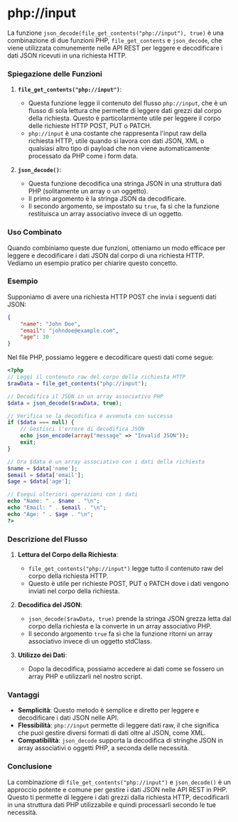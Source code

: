 # php://input

La funzione `json_decode(file_get_contents("php://input"), true)` è una combinazione di due funzioni PHP, `file_get_contents` e `json_decode`, che viene utilizzata comunemente nelle API REST per leggere e decodificare i dati JSON ricevuti in una richiesta HTTP.

### Spiegazione delle Funzioni

1. **`file_get_contents("php://input")`**:
   - Questa funzione legge il contenuto del flusso `php://input`, che è un flusso di sola lettura che permette di leggere dati grezzi dal corpo della richiesta. Questo è particolarmente utile per leggere il corpo delle richieste HTTP POST, PUT o PATCH.
   - `php://input` è una costante che rappresenta l'input raw della richiesta HTTP, utile quando si lavora con dati JSON, XML o qualsiasi altro tipo di payload che non viene automaticamente processato da PHP come i form data.

2. **`json_decode()`**:
   - Questa funzione decodifica una stringa JSON in una struttura dati PHP (solitamente un array o un oggetto).
   - Il primo argomento è la stringa JSON da decodificare.
   - Il secondo argomento, se impostato su `true`, fa sì che la funzione restituisca un array associativo invece di un oggetto.

### Uso Combinato

Quando combiniamo queste due funzioni, otteniamo un modo efficace per leggere e decodificare i dati JSON dal corpo di una richiesta HTTP. Vediamo un esempio pratico per chiarire questo concetto.

### Esempio

Supponiamo di avere una richiesta HTTP POST che invia i seguenti dati JSON:

```json
{
    "name": "John Doe",
    "email": "johndoe@example.com",
    "age": 30
}
```

Nel file PHP, possiamo leggere e decodificare questi dati come segue:

```php
<?php
// Leggi il contenuto raw del corpo della richiesta HTTP
$rawData = file_get_contents("php://input");

// Decodifica il JSON in un array associativo PHP
$data = json_decode($rawData, true);

// Verifica se la decodifica è avvenuta con successo
if ($data === null) {
    // Gestisci l'errore di decodifica JSON
    echo json_encode(array("message" => "Invalid JSON"));
    exit;
}

// Ora $data è un array associativo con i dati della richiesta
$name = $data['name'];
$email = $data['email'];
$age = $data['age'];

// Esegui ulteriori operazioni con i dati
echo "Name: " . $name . "\n";
echo "Email: " . $email . "\n";
echo "Age: " . $age . "\n";
?>
```

### Descrizione del Flusso

1. **Lettura del Corpo della Richiesta**:
   - `file_get_contents("php://input")` legge tutto il contenuto raw del corpo della richiesta HTTP.
   - Questo è utile per richieste POST, PUT o PATCH dove i dati vengono inviati nel corpo della richiesta.

2. **Decodifica del JSON**:
   - `json_decode($rawData, true)` prende la stringa JSON grezza letta dal corpo della richiesta e la converte in un array associativo PHP.
   - Il secondo argomento `true` fa sì che la funzione ritorni un array associativo invece di un oggetto stdClass.

3. **Utilizzo dei Dati**:
   - Dopo la decodifica, possiamo accedere ai dati come se fossero un array PHP e utilizzarli nel nostro script.

### Vantaggi

- **Semplicità**: Questo metodo è semplice e diretto per leggere e decodificare i dati JSON nelle API.
- **Flessibilità**: `php://input` permette di leggere dati raw, il che significa che puoi gestire diversi formati di dati oltre al JSON, come XML.
- **Compatibilità**: `json_decode` supporta la decodifica di stringhe JSON in array associativi o oggetti PHP, a seconda delle necessità.

### Conclusione

La combinazione di `file_get_contents("php://input")` e `json_decode()` è un approccio potente e comune per gestire i dati JSON nelle API REST in PHP. Questo ti permette di leggere i dati grezzi dalla richiesta HTTP, decodificarli in una struttura dati PHP utilizzabile e quindi processarli secondo le tue necessità.
